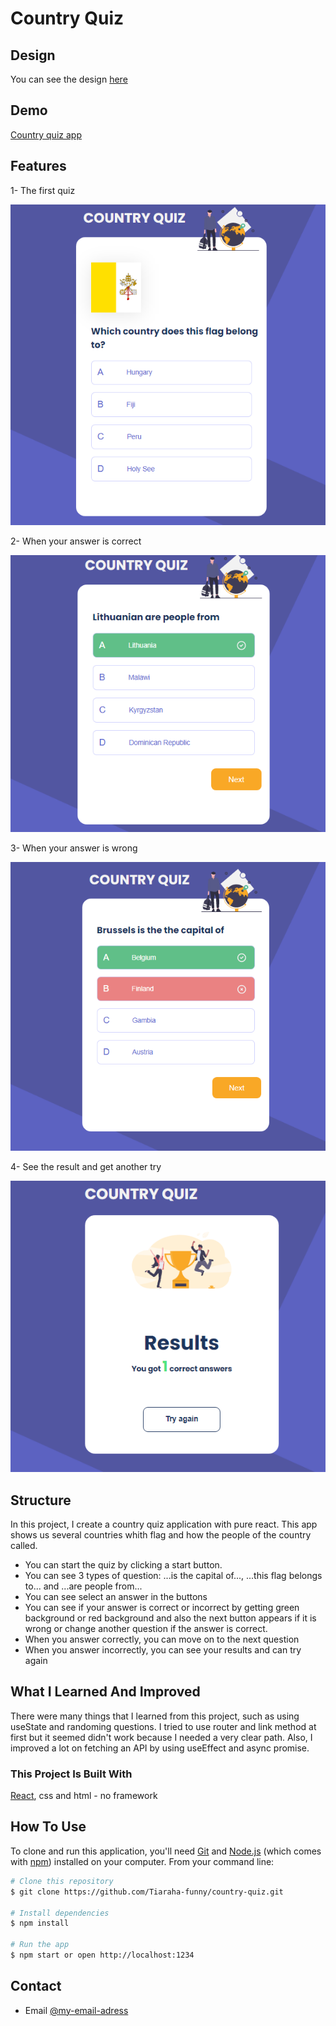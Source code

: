 # Country Quiz

## Design

You can see the design [here](https://country-quiz-petah.netlify.app/)

## Demo

[Country quiz app](https://github.com/Tiaraha-funny/country-quiz)

## **Features**

1- The first quiz

![fresh-quiz](./country-quiz.png)

2- When your answer is correct

![correct-answer](./right-answer.png)

3- When your answer is wrong

![wrong-answer](./wrong-answer.png)

4- See the result and get another try

![try-again](./result.png)

## **Structure**

In this project, I create a country quiz application with pure react. This app shows us several countries whith flag and how the people of the country called.

- You can start the quiz by clicking a start button.
- You can see 3 types of question: ...is the capital of..., ...this flag belongs to... and ...are people from...
- You can see select an answer in the buttons
- You can see if your answer is correct or incorrect by getting green background or red background and also the next button appears if it is wrong or change another question if the answer is correct.
- When you answer correctly, you can move on to the next question
- When you answer incorrectly, you can see your results and can try again

## **What I Learned And Improved**

There were many things that I learned from this project, such as using useState and randoming questions. I tried to use router and link method at first but it seemed didn't work because I needed a very clear path. Also, I improved a lot on fetching an API by using useEffect and async promise.

### **This Project Is Built With**

[React](https://reactjs.org/), css and html - no framework

## **How To Use**

To clone and run this application, you'll need [Git](https://git-scm.com) and [Node.js](https://nodejs.org/en/download/) (which comes with [npm](http://npmjs.com)) installed on your computer. From your command line:

```bash
# Clone this repository
$ git clone https://github.com/Tiaraha-funny/country-quiz.git

# Install dependencies
$ npm install

# Run the app
$ npm start or open http://localhost:1234
```

## Contact

- Email [@my-email-adress](mailto:peta.jea@onja.org)
